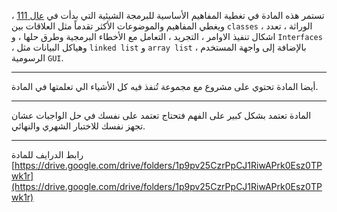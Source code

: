 تستمر هذه المادة في تغطية المفاهيم الأساسية للبرمجة الشيئية التي بدأت
في [عال 111](https://infosystems.blog/plan-study/course/CSC-111) ، ويغطي المفاهيم والموضوعات الأكثر تقدماً مثل العلاقات
بين `classes` ، الوراثة ، تعدد اشكال تنفيذ الاوامر ، التجريد ، التعامل مع الأخطاء البرمجية وطرق حلها ، و `Interfaces` ،
وهياكل البيانات مثل `linked list` و `array list` ، بالإضافة إلى واجهة المستخدم الرسومية `GUI`.

---

أيضا المادة تحتوي على مشروع مع مجموعة تُنفذ فيه كل الأشياء الي تعلمتها في المادة.

---
المادة تعتمد بشكل كبير على الفهم فتحتاج تعتمد على نفسك في حل الواجبات عشان تجهز نفسك للاختبار الشهري والنهائي.

---
رابط الدرايف للمادة
[https://drive.google.com/drive/folders/1p9pv25CzrPpCJ1RiwAPrk0Esz0TPwk1r](https://drive.google.com/drive/folders/1p9pv25CzrPpCJ1RiwAPrk0Esz0TPwk1r)
